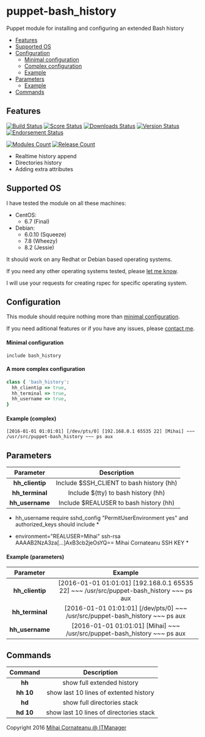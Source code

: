 puppet-bash_history
===============
Puppet module for installing and configuring an extended Bash history

* [Features](#features)
* [Supported OS](#supported-os)
* [Configuration](#configuration)
  * [Minimal configuration](#minimal-configuration)
  * [Complex configuration](#a-more-complex-configuration)
  * [Example](#example-complex)
* [Parameters](#parameters)
  * [Example](#example-parameters)
* [Commands](#commands)

## Features

[![Build Status](https://img.shields.io/travis/itmanagerro/puppet-bash_history.svg?style=plastic)](https://travis-ci.org/itmanagerro/puppet-bash_history)
[![Score Status](https://img.shields.io/puppetforge/f/itmanagerro/bash_history.svg?style=plastic)](https://forge.puppetlabs.com/itmanagerro/bash_history/scores)
[![Downloads Status](https://img.shields.io/puppetforge/dt/itmanagerro/bash_history.svg?style=plastic)](https://forge.puppetlabs.com/itmanagerro/bash_history)
[![Version Status](https://img.shields.io/puppetforge/v/itmanagerro/bash_history.svg?style=plastic)](https://forge.puppetlabs.com/itmanagerro/bash_history/changelog)
[![Endorsement Status](https://img.shields.io/puppetforge/e/itmanagerro/bash_history.svg?style=plastic)](https://forge.puppetlabs.com/itmanagerro/puppet-bash_history)

[![Modules Count](https://img.shields.io/puppetforge/mc/itmanagerro.svg?style=plastic)](https://forge.puppetlabs.com/itmanagerro)
[![Release Count](https://img.shields.io/puppetforge/rc/itmanagerro.svg?style=plastic)](https://forge.puppetlabs.com/itmanagerro)

* Realtime history append
* Directories history
* Adding extra attributes

## Supported OS
I have tested the module on all these machines:

* CentOS:
  * 6.7 (Final)
* Debian:
  * 6.0.10 (Squeeze)
  * 7.8 (Wheezy)
  * 8.2 (Jessie)

It should work on any Redhat or Debian based operating systems.

If you need any other operating systems tested, please [let me know](https://github.com/itmanagerro/puppet-bash_history/issues/new).

I will use your requests for creating rspec for specific operating system.

## Configuration
This module should require nothing more than [minimal configuration](#minimal-configuration).

If you need aditional features or if you have any issues, please [contact me](https://github.com/itmanagerro/puppet-bash_history/issues/new).
#### Minimal configuration
```
include bash_history
```

#### A more complex configuration
```ruby
class { 'bash_history':
  hh_clientip => true,
  hh_terminal => true,
  hh_username => true,
}
```

#### Example (complex)

```
[2016-01-01 01:01:01] [/dev/pts/0] [192.168.0.1 65535 22] [Mihai] ~~~ /usr/src/puppet-bash_history ~~~ ps aux
```

## Parameters

| Parameter | Description |
|:------------:|:---------------:|
| **hh_clientip** | Include $SSH_CLIENT to bash history (hh) |
| **hh_terminal** | Include $(tty) to bash history (hh) |
| **hh_username** | Include $REALUSER to bash history (hh) |

* hh_username require sshd_config "PermitUserEnvironment yes" and authorized_keys should include *

* environment="REALUSER=Mihai" ssh-rsa AAAAB2NzA3za[...]AxB3cb2jeOsYQ== Mihai Cornateanu SSH KEY *


#### Example (parameters)

| Parameter | Example |
|:------------:|:---------------:|
| **hh_clientip** | [2016-01-01 01:01:01] [192.168.0.1 65535 22] ~~~ /usr/src/puppet-bash_history ~~~ ps aux |
| **hh_terminal** | [2016-01-01 01:01:01] [/dev/pts/0] ~~~ /usr/src/puppet-bash_history ~~~ ps aux |
| **hh_username** | [2016-01-01 01:01:01] [Mihai] ~~~ /usr/src/puppet-bash_history ~~~ ps aux |

## Commands

| Command | Description |
|:------------:|:---------------:|
| **hh** | show full extended history |
| **hh 10** | show last 10 lines of extented history |
| **hd** | show full directories stack |
| **hd 10** | show last 10 lines of directories stack |

Copyright 2016 [Mihai Cornateanu @ ITManager](http://www.itmanager.ro)
